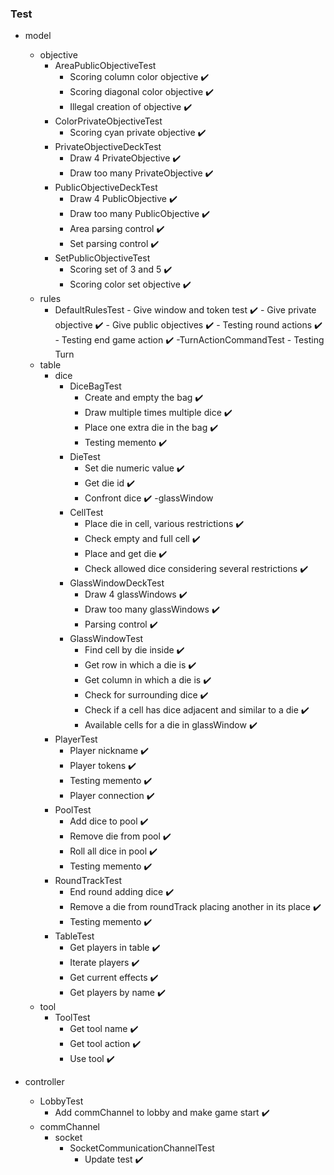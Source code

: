 ### Test
- model
    - objective
        - AreaPublicObjectiveTest
            - Scoring column color objective :heavy_check_mark:
            - Scoring diagonal color objective :heavy_check_mark:
            - Illegal creation of objective :heavy_check_mark:   
        - ColorPrivateObjectiveTest
            - Scoring cyan private objective :heavy_check_mark:
        - PrivateObjectiveDeckTest 
            - Draw 4 PrivateObjective :heavy_check_mark:
            - Draw too many PrivateObjective :heavy_check_mark:
        - PublicObjectiveDeckTest 
            - Draw 4 PublicObjective :heavy_check_mark:
            - Draw too many PublicObjective :heavy_check_mark:
            - Area parsing control :heavy_check_mark:
            - Set parsing control :heavy_check_mark:
        - SetPublicObjectiveTest
            - Scoring set of 3 and 5 :heavy_check_mark:
            - Scoring color set objective :heavy_check_mark:
    - rules
        - DefaultRulesTest 
                - Give window and token test :heavy_check_mark:
                - Give private objective :heavy_check_mark:
                - Give public objectives :heavy_check_mark:
                - Testing round actions :heavy_check_mark:
                - Testing end game action :heavy_check_mark:
        -TurnActionCommandTest
                - Testing Turn
    - table
        - dice
            - DiceBagTest 
                - Create and empty the bag :heavy_check_mark:
                - Draw multiple times multiple dice :heavy_check_mark:
                - Place one extra die in the bag :heavy_check_mark:
                - Testing memento :heavy_check_mark:
            - DieTest
                - Set die numeric value :heavy_check_mark:
                - Get die id :heavy_check_mark:
                - Confront dice :heavy_check_mark:
        -glassWindow
            - CellTest 
                - Place die in cell, various restrictions :heavy_check_mark:
                - Check empty and full cell :heavy_check_mark:
                - Place and get die :heavy_check_mark:
                - Check allowed dice considering several restrictions :heavy_check_mark:
            - GlassWindowDeckTest
                - Draw 4 glassWindows :heavy_check_mark:
                - Draw too many glassWindows :heavy_check_mark:
                - Parsing control :heavy_check_mark:
            - GlassWindowTest
                - Find cell by die inside :heavy_check_mark:
                - Get row in which a die is :heavy_check_mark:
                - Get column in which a die is :heavy_check_mark:
                - Check for surrounding dice :heavy_check_mark:
                - Check if a cell has dice adjacent and similar to a die :heavy_check_mark:
                - Available cells for a die in glassWindow :heavy_check_mark:
        - PlayerTest
            - Player nickname :heavy_check_mark:
            - Player tokens :heavy_check_mark:
            - Testing memento :heavy_check_mark:
            - Player connection :heavy_check_mark:
        - PoolTest 
            - Add dice to pool :heavy_check_mark:
            - Remove die from pool :heavy_check_mark:
            - Roll all dice in pool :heavy_check_mark:
            - Testing memento :heavy_check_mark:
        - RoundTrackTest 
            - End round adding dice :heavy_check_mark:
            - Remove a die from roundTrack placing another in its place :heavy_check_mark:
            - Testing memento :heavy_check_mark:       
        - TableTest
            - Get players in table :heavy_check_mark:
            - Iterate players :heavy_check_mark:
            - Get current effects :heavy_check_mark:
            - Get players by name :heavy_check_mark:
    - tool
        - ToolTest
            - Get tool name :heavy_check_mark:
            - Get tool action :heavy_check_mark:
            - Use tool :heavy_check_mark:

- controller
    - LobbyTest
        - Add commChannel to lobby and make game start :heavy_check_mark:
    - commChannel
        - socket
            - SocketCommunicationChannelTest
                - Update test :heavy_check_mark: